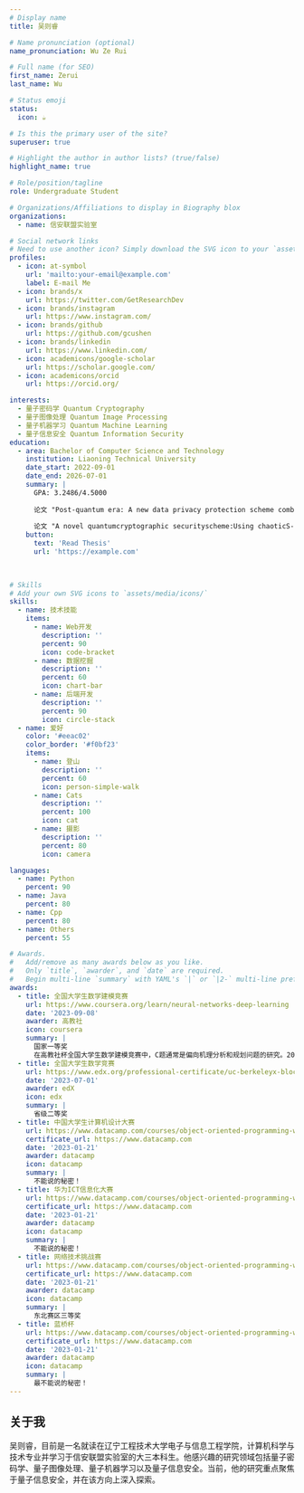 ```yaml
---
# Display name
title: 吴则睿

# Name pronunciation (optional)
name_pronunciation: Wu Ze Rui

# Full name (for SEO)
first_name: Zerui
last_name: Wu

# Status emoji
status:
  icon: ☕️

# Is this the primary user of the site?
superuser: true

# Highlight the author in author lists? (true/false)
highlight_name: true

# Role/position/tagline
role: Undergraduate Student

# Organizations/Affiliations to display in Biography blox
organizations:
  - name: 信安联盟实验室

# Social network links
# Need to use another icon? Simply download the SVG icon to your `assets/media/icons/` folder.
profiles:
  - icon: at-symbol
    url: 'mailto:your-email@example.com'
    label: E-mail Me
  - icon: brands/x
    url: https://twitter.com/GetResearchDev
  - icon: brands/instagram
    url: https://www.instagram.com/
  - icon: brands/github
    url: https://github.com/gcushen
  - icon: brands/linkedin
    url: https://www.linkedin.com/
  - icon: academicons/google-scholar
    url: https://scholar.google.com/
  - icon: academicons/orcid
    url: https://orcid.org/

interests:
  - 量子密码学 Quantum Cryptography
  - 量子图像处理 Quantum Image Processing
  - 量子机器学习 Quantum Machine Learning
  - 量子信息安全 Quantum Information Security
education:
  - area: Bachelor of Computer Science and Technology
    institution: Liaoning Technical University
    date_start: 2022-09-01
    date_end: 2026-07-01
    summary: |
      GPA: 3.2486/4.5000
      
      论文 "Post-quantum era: A new data privacy protection scheme combining static circular dispersion scramble and chaotic cryptography" 已投稿至SCI三区，Physica Scripta，IF 2.6。
      
      论文 "A novel quantumcryptographic securityscheme:Using chaoticS-box and Quantumwalks to protect imageprivacy" 已投稿至SCI二区Top，Applied Mathematical Modelling，IF 4.4。
    button:
      text: 'Read Thesis'
      url: 'https://example.com'
      
  

# Skills
# Add your own SVG icons to `assets/media/icons/`
skills:
  - name: 技术技能
    items:
      - name: Web开发
        description: ''
        percent: 90
        icon: code-bracket
      - name: 数据挖掘
        description: ''
        percent: 60
        icon: chart-bar
      - name: 后端开发
        description: ''
        percent: 90
        icon: circle-stack
  - name: 爱好
    color: '#eeac02'
    color_border: '#f0bf23'
    items:
      - name: 登山
        description: ''
        percent: 60
        icon: person-simple-walk
      - name: Cats
        description: ''
        percent: 100
        icon: cat
      - name: 摄影
        description: ''
        percent: 80
        icon: camera

languages:
  - name: Python
    percent: 90
  - name: Java
    percent: 80
  - name: Cpp
    percent: 80
  - name: Others
    percent: 55

# Awards.
#   Add/remove as many awards below as you like.
#   Only `title`, `awarder`, and `date` are required.
#   Begin multi-line `summary` with YAML's `|` or `|2-` multi-line prefix and indent 2 spaces below.
awards:
  - title: 全国大学生数学建模竞赛
    url: https://www.coursera.org/learn/neural-networks-deep-learning
    date: '2023-09-08'
    awarder: 高教社
    icon: coursera
    summary: |
      国家一等奖
      在高教社杯全国大学生数学建模竞赛中，C题通常是偏向机理分析和规划问题的研究。2023年的C题致力于解决商超蔬菜类商品的定价以及补货的问题。本项目采用了spearman相关性分析模型找出了蔬菜商品间的相互关系。接着采用短时间预测的灰色预测模型，得出未来一周的销售额趋势。在此基础上本文建立了线性近似束优化模型，求解得出收益最大时，题目中的未来一周和未来一天各蔬菜品类的总进货量之和，以及有关函数表达式和约束条件求出各单品的销售额及批发价格，并对该模型进行了灵敏度检验，验证了其稳定性。
  - title: 全国大学生数学竞赛
    url: https://www.edx.org/professional-certificate/uc-berkeleyx-blockchain-fundamentals
    date: '2023-07-01'
    awarder: edX
    icon: edx
    summary: |
      省级二等奖
  - title: 中国大学生计算机设计大赛
    url: https://www.datacamp.com/courses/object-oriented-programming-with-s3-and-r6-in-r
    certificate_url: https://www.datacamp.com
    date: '2023-01-21'
    awarder: datacamp
    icon: datacamp
    summary: |
      不能说的秘密！
  - title: 华为ICT信息化大赛
    url: https://www.datacamp.com/courses/object-oriented-programming-with-s3-and-r6-in-r
    certificate_url: https://www.datacamp.com
    date: '2023-01-21'
    awarder: datacamp
    icon: datacamp
    summary: |
      不能说的秘密！
  - title: 网络技术挑战赛
    url: https://www.datacamp.com/courses/object-oriented-programming-with-s3-and-r6-in-r
    certificate_url: https://www.datacamp.com
    date: '2023-01-21'
    awarder: datacamp
    icon: datacamp
    summary: |
      东北赛区三等奖
  - title: 蓝桥杯
    url: https://www.datacamp.com/courses/object-oriented-programming-with-s3-and-r6-in-r
    certificate_url: https://www.datacamp.com
    date: '2023-01-21'
    awarder: datacamp
    icon: datacamp
    summary: |
      最不能说的秘密！
---
```


## 关于我

吴则睿，目前是一名就读在辽宁工程技术大学电子与信息工程学院，计算机科学与技术专业并学习于信安联盟实验室的大三本科生。他感兴趣的研究领域包括量子密码学、量子图像处理、量子机器学习以及量子信息安全。当前，他的研究重点聚焦于量子信息安全，并在该方向上深入探索。
